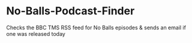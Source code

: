# No-Balls-Podcast-Finder
Checks the BBC TMS RSS feed for No Balls episodes &amp; sends an email if one was released today
